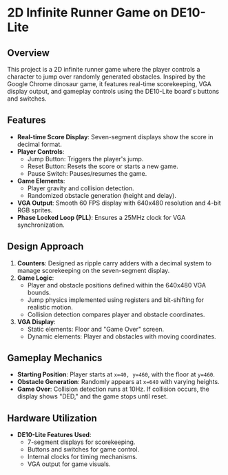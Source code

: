 # 2D Infinite Runner Game on DE10-Lite

## Overview
This project is a 2D infinite runner game where the player controls a character to jump over randomly generated obstacles. Inspired by the Google Chrome dinosaur game, it features real-time scorekeeping, VGA display output, and gameplay controls using the DE10-Lite board's buttons and switches.

## Features
- **Real-time Score Display**: Seven-segment displays show the score in decimal format.
- **Player Controls**:  
  - Jump Button: Triggers the player's jump.  
  - Reset Button: Resets the score or starts a new game.  
  - Pause Switch: Pauses/resumes the game.  
- **Game Elements**:  
  - Player gravity and collision detection.  
  - Randomized obstacle generation (height and delay).  
- **VGA Output**: Smooth 60 FPS display with 640x480 resolution and 4-bit RGB sprites.  
- **Phase Locked Loop (PLL)**: Ensures a 25MHz clock for VGA synchronization.

## Design Approach
1. **Counters**: Designed as ripple carry adders with a decimal system to manage scorekeeping on the seven-segment display.
2. **Game Logic**:  
   - Player and obstacle positions defined within the 640x480 VGA bounds.  
   - Jump physics implemented using registers and bit-shifting for realistic motion.  
   - Collision detection compares player and obstacle coordinates.
3. **VGA Display**:  
   - Static elements: Floor and "Game Over" screen.  
   - Dynamic elements: Player and obstacles with moving coordinates.

## Gameplay Mechanics
- **Starting Position**: Player starts at `x=40, y=460`, with the floor at `y=460`.
- **Obstacle Generation**: Randomly appears at `x=640` with varying heights.
- **Game Over**: Collision detection runs at 10Hz. If collision occurs, the display shows "DED," and the game stops until reset.

## Hardware Utilization
- **DE10-Lite Features Used**:  
  - 7-segment displays for scorekeeping.  
  - Buttons and switches for game control.  
  - Internal clocks for timing mechanisms.  
  - VGA output for game visuals.
